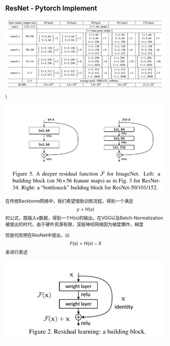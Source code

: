 ## ResNet - Pytorch Implement


![table](table.png)

\

![1](bottleneck.png)





在传统Backbone网络中，我们希望借助训练流程，得到一个满足
$$
y=H(x)
$$
的公式，既输入x数据，得到一个H(x)的输出。在VGG以及Batch-Normalization被提出的时代，由于硬件资源有限，深层神经网络因为梯度爆炸，梯度

但是何凯明在ResNet中提出，以
$$
F(x)=H(x)-X
$$
来进行表述

![0](buildingblock.png)